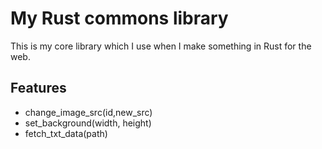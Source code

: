 # My Rust commons library

This is my core library which I use when I make something in Rust for the web.

## Features

- change_image_src(id,new_src)
- set_background(width, height)
- fetch_txt_data(path)
